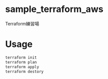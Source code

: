 # sample_terraform_aws
Terraform練習場

# Usage
```sh
terraform init
terraform plan
terraform apply
terraform destory
```
